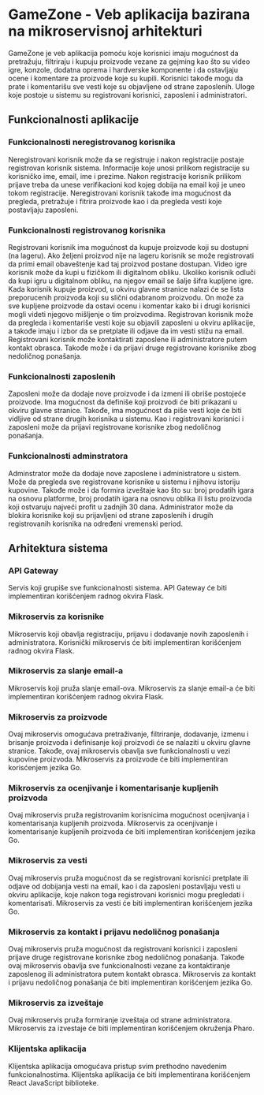 # GameZone - Veb aplikacija bazirana na mikroservisnoj arhitekturi

GameZone je veb aplikacija pomoću koje korisnici imaju mogućnost da pretražuju, filtriraju i kupuju proizvode vezane za gejming kao što su video igre, konzole, dodatna oprema i hardverske komponente i da ostavljaju ocene i komentare za proizvode koje su kupili. Korisnici takođe mogu da prate i komentarišu sve vesti koje su objavljene od strane zaposlenih. Uloge koje postoje u sistemu su registrovani korisnici, zaposleni i administratori.

## Funkcionalnosti aplikacije

### Funkcionalnosti neregistrovanog korisnika

Neregistrovani korisnik može da se registruje i nakon registracije postaje registrovan korisnik sistema. Informacije koje unosi prilikom registracije su korisničko ime, email, ime i prezime. Nakon registracije korisnik prilikom prijave treba da unese verifikacioni kod kojeg dobija na email koji je uneo tokom registracije. Neregistrovani korisnik takođe ima mogućnost da pregleda, pretražuje i fitrira proizvode kao i da pregleda vesti koje postavljaju zaposleni.

### Funkcionalnosti registrovanog korisnika

Registrovani korisnik ima mogućnost da kupuje proizvode koji su dostupni (na lageru). Ako željeni proizvod nije na lageru korisnik se može registrovati da primi email obaveštenje kad taj proizvod postane dostupan. Video igre korisnik može da kupi u fizičkom ili digitalnom obliku. Ukoliko korisnik odluči da kupi igru u digitalnom obliku, na njegov email se šalje šifra kupljene igre. Kada korisnik kupuje proizvod, u okviru glavne stranice nalazi će se lista preporucenih proizvoda koji su slični odabranom proizvodu. On može za sve kupljene proizvode da ostavi ocenu i komentar kako bi i drugi korisnici mogli videti njegovo mišljenje o tim proizvodima. Registrovan korisnik može da pregleda i komentariše vesti koje su objavili zaposleni u okviru aplikacije, a takođe imaju i izbor da se pretplate ili odjave da im vesti stižu na email. Registrovani korisnik može kontaktirati zaposlene ili administratore putem kontakt obrasca. Takođe može i da prijavi druge registrovane korisnike zbog
nedoličnog ponašanja.

### Funkcionalnosti zaposlenih

Zaposleni može da dodaje nove proizvode i da izmeni ili obriše postojeće proizvode. Ima mogućnost da definiše koji proizvodi će biti prikazani u okviru glavne stranice. Takođe, ima mogućnost da piše vesti koje će biti vidljive od strane drugih korisnika u sistemu. Kao i registrovani korisnici i zaposleni može da prijavi registrovane korisnike zbog nedoličnog ponašanja.

### Funkcionalnosti adminstratora

Adminstrator može da dodaje nove zaposlene i administratore u sistem. Može da pregleda sve registrovane korisnike u sistemu i njihovu istoriju kupovine. Takođe može i da formira izveštaje kao što su: broj prodatih igara na osnovu platforme, broj prodatih igara na osnovu oblika ili listu proizvoda koji ostvaruju najveći profit u zadnjih 30 dana. Administrator može da blokira korisnike koji su prijavljeni od strane zaposlenih i drugih registrovanih korisnika na određeni vremenski period.

## Arhitektura sistema

### API Gateway 

Servis koji grupiše sve funkcionalnosti sistema. API Gateway će biti implementiran korišćenjem radnog okvira Flask.

### Mikroservis za korisnike

Mikroservis koji obavlja registraciju, prijavu i dodavanje novih zaposlenih i administratora. Korisnički mikroservis će biti implementiran korišćenjem radnog okvira Flask.

### Mikroservis za slanje email-a

Mikroservis koji pruža slanje email-ova. Mikroservis za slanje email-a će biti implementiran korišćenjem radnog okvira Flask.

### Mikroservis za proizvode

Ovaj mikroservis omogućava pretraživanje, filtriranje, dodavanje, izmenu i brisanje proizvoda i definisanje koji proizvodi će se nalaziti u okviru glavne stranice. Takođe, ovaj mikroservis obavlja sve funkcionalnosti u vezi kupovine proizvoda. Mikroservis za proizvode će biti implementiran korisćenjem jezika Go.

### Mikroservis za ocenjivanje i komentarisanje kupljenih proizvoda

Ovaj mikroservis pruža registrovanim korisnicima mogućnost ocenjivanja i komentarisanja kupljenih proizvoda. Mikroservis za ocenjivanje i komentarisanje kupljenih proizvoda će biti implementiran korišćenjem jezika Go.

### Mikroservis za vesti

Ovaj mikroservis pruža mogućnost da se registrovani korisnici pretplate ili odjave od dobijanja vesti na email, kao i da zaposleni postavljaju vesti u okviru aplikacije, koje nakon toga registrovani korisnici mogu pregledati i komentarisati. Mikroservis za vesti će biti implementiran korišćenjem jezika Go.

### Mikroservis za kontakt i prijavu nedoličnog ponašanja

Ovaj mikroservis pruža mogućnost da registrovani korisnici i zaposleni prijave druge registrovane korisnike zbog nedoličnog ponašanja. Takođe ovaj mikroservis obavlja sve funkcionalnosti vezane za kontaktiranje zaposlenog ili administratora putem kontakt obrasca. Mikroservis za kontakt i prijavu nedoličnog ponašanja će biti implementiran korišćenjem jezika Go.

### Mikroservis za izveštaje

Ovaj mikroservis pruža formiranje izveštaja od strane administratora. Mikroservis za izvestaje će biti implementiran korišćenjem okruženja Pharo.

### Klijentska aplikacija

Klijentska aplikacija omogućava pristup svim prethodno navedenim funkcionalnostima. Klijentska aplikacija će biti implementirana korišćenjem React JavaScript biblioteke.
